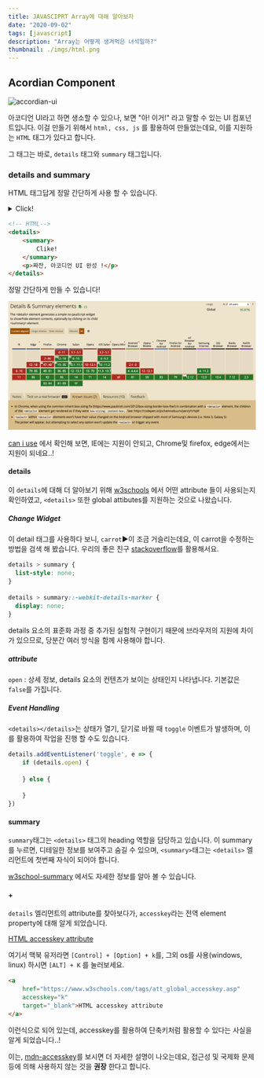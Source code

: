 ```yaml
---
title: JAVASCIPRT Array에 대해 알아보자
date: "2020-09-02"
tags: [javascript]
description: "Array는 어떻게 생겨먹은 녀석일까?"
thumbnail: ./imgs/html.png
---
```


## Acordian Component

![accordian-ui](https://i.ytimg.com/vi/_wBVNaREgSo/maxresdefault.jpg)

아코디언 UI라고 하면 생소할 수 있으나, 보면 "아! 이거!" 라고 말할 수 있는 UI 컴포넌트입니다. 이걸 만들기 위해서 `html, css, js` 를 활용하여 만들었는데요, 이를 지원하는 `HTML` 태그가 있다고 합니다. 

그 태그는 바로, `details` 태그와 `summary` 태그입니다.

### details and summary

HTML 태그답게 정말 간단하게 사용 할 수 있습니다.

<details>
    <summary>
        Click!
    </summary>
    <p> 짜잔 ! 아코디언 UI 완성</p>
</details>

```html
<!-- HTML-->
<details>
    <summary>
        Clike!
    </summary>
    <p>짜잔, 아코디언 UI 완성 !</p>
</details>
```

정말 간단하게 만들 수 있습니다!

![can-i-use-detail-and-summary](./imgs/can-i-use-detail-and-summary.png)

<a href="https://caniuse.com/?search=detail" target="_blank">can i use</a> 에서 확인해 보면, IE에는 지원이 안되고, Chrome및 firefox, edge에서는 지원이 되네요..!

#### details

이 `details`에 대해 더 알아보기 위해 <a href="https://www.w3schools.com/tags/tag_details.asp" target="_blank">w3schools</a> 에서 어떤 attribute 들이 사용되는지 확인하였고, `<details>` 또한 global attibutes를 지원하는 것으로 나왔습니다.

##### Change Widget

이 detail 태그를 사용하다 보니, `carrot`&#9654;이 조금 거슬리는데요, 이 carrot을 수정하는 방법을 검색 해 봤습니다. 우리의 좋은 친구 <a href="https://stackoverflow.com/questions/6195329/how-can-you-hide-the-arrow-that-is-displayed-by-default-on-the-html5-details-e" target="_blank">stackoverflow</a>를 활용해서요.

```css
details > summary {
  list-style: none;
}

details > summary::-webkit-details-marker {
  display: none;
}
```

details 요소의 표준화 과정 중 추가된 실험적 구현이기 때문에 브라우저의 지원에 차이가 있으므로, 당분간 여러 방식을 함께 사용해야 합니다.

##### attribute

`open` : 상세 정보, details 요소의 컨텐츠가 보이는 상태인지 나타냅니다. 기본값은 `false`를 가집니다.

##### Event Handling

`<details></details>`는 상태가 열기, 닫기로 바뀔 때 `toggle` 이벤트가 발생하며, 이를 활용하여 작업을 진행 할 수도 있습니다.

```js
details.addEventListener('toggle', e => {
    if (details.open) {

    } else {

    }
})
```

#### summary

`summary`태그는 `<details>` 태그의 heading 역할을 담당하고 있습니다. 이 summary를 누르면, 디테일한 정보를 보여주고 숨길 수 있으며, `<summary>`태그는 `<details>` 엘리먼트에 첫번째 자식이 되어야 합니다.

<a href="https://www.w3schools.com/tags/tag_summary.asp" target="_blank">w3school-summary</a> 에서도 자세한 정보를 알아 볼 수 있습니다.

#### +

`details` 엘리먼트의 attribute를 찾아보다가, `accesskey`라는 전역 element property에 대해 알게 되었습니다.

<a 
    href="https://www.w3schools.com/tags/att_global_accesskey.asp"
    accesskey="k"
    target="_blank">HTML accesskey attribute
</a>

여기서 맥북 유저라면 `[Control] + [Option] + k`를, 그외 os를 사용(windows, linux) 하시면 `[ALT] + K` 를 눌러보세요.

```html
<a 
    href="https://www.w3schools.com/tags/att_global_accesskey.asp"
    accesskey="k"
    target="_blank">HTML accesskey attribute
</a>
```

이런식으로 되어 있는데, accesskey를 활용하여 단축키처럼 활용할 수 있다는 사실을 알게 되었습니다..!

이는, [mdn-accesskey](https://developer.mozilla.org/ko/docs/Web/HTML/Global_attributes/accesskey)를 보시면 더 자세한 설명이 나오는데요, 접근성 및 국제화 문제등에 의해 사용하지 않는 것을 **권장** 한다고 합니다.
